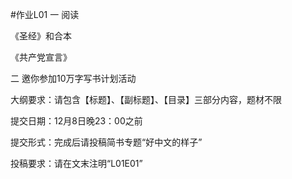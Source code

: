 #作业L01
一 阅读

《圣经》和合本

《共产党宣言》

二 邀你参加10万字写书计划活动

大纲要求：请包含【标题】、【副标题】、【目录】三部分内容，题材不限

提交日期：12月8日晚23：00之前

提交形式：完成后请投稿简书专题“好中文的样子”

投稿要求：请在文末注明“L01E01”
